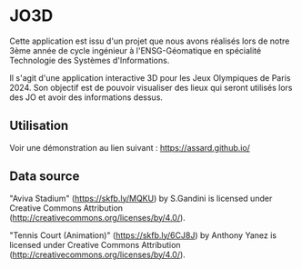 # JO3D
Cette application est issu d'un projet que nous avons réalisés lors de notre 3ème année de cycle ingénieur à l'ENSG-Géomatique en spécialité Technologie des Systèmes d'Informations. 

Il s'agit d'une application interactive 3D pour les Jeux Olympiques de Paris 2024. Son objectif est de pouvoir visualiser des lieux qui seront utilisés lors des JO et avoir des informations dessus.



## Utilisation

Voir une démonstration au lien suivant : https://assard.github.io/

## Data source 

"Aviva Stadium" (https://skfb.ly/MQKU) by S.Gandini is licensed under Creative Commons Attribution (http://creativecommons.org/licenses/by/4.0/).

"Tennis Court (Animation)" (https://skfb.ly/6CJ8J) by Anthony Yanez is licensed under Creative Commons Attribution (http://creativecommons.org/licenses/by/4.0/).